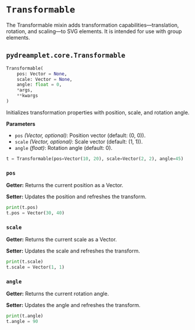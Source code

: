 # `Transformable`

The Transformable mixin adds transformation capabilities—translation, rotation, and scaling—to SVG elements. It is intended for use with group elements.

## <span class=class></span>`pydreamplet.core.Transformable`

<!--skip-->
<!--skip-->
```py
Transformable(
    pos: Vector = None,
    scale: Vector = None,
    angle: float = 0,
    *args,
    **kwargs
)
```

Initializes transformation properties with position, scale, and rotation angle.

<span class="param">**Parameters**</span>

- `pos` *(Vector, optional)*: Position vector (default: (0, 0)).
- `scale` *(Vector, optional)*: Scale vector (default: (1, 1)).
- `angle` *(float)*: Rotation angle (default: 0).

<!--skip-->
```py
t = Transformable(pos=Vector(10, 20), scale=Vector(2, 2), angle=45)
```

### <span class="prop"></span>`pos`
**Getter:** Returns the current position as a Vector.

**Setter:** Updates the position and refreshes the transform.

<!--skip-->
```py
print(t.pos)
t.pos = Vector(30, 40)
```

### <span class="prop"></span>`scale`

**Getter:** Returns the current scale as a Vector.

**Setter:** Updates the scale and refreshes the transform.

<!--skip-->
```py
print(t.scale)
t.scale = Vector(1, 1)
```

### <span class="prop"></span>`angle`

**Getter:** Returns the current rotation angle.

**Setter:** Updates the angle and refreshes the transform.

<!--skip-->
```py
print(t.angle)
t.angle = 90
```